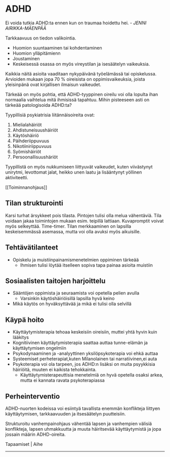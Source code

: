 # ADHD

Ei voida tutkia ADHD:ta ennen kun on traumaa hoidettu hei. - _JENNI AIRIKKA-MÄENPÄÄ_

Tarkkaavuus on tiedon valikointia.
  - Huomion suuntaaminen tai kohdentaminen
  - Huomion ylläpitämienn
  - Joustaminen
  - Keskeisessä osassa on myös vireystilan ja isesäätelyn vaikeuksia.

Kaikkia näitä asioita vaaditaan nykypäivänä työelämässä tai opiskelussa.
Arvioiden mukaan jopa 70 % oireisista on oppimisvaikeuksia, joista yleisinpänä ovat kirjallisen ilmaisun vaikeudet.

Tärkeää on myös pohtia, että ADHD-tyyppinen oireilu voi olla lopulta ihan normaalia vaihtelua mitä ihmisissä tapahtuu. Mihin pisteeseen asti on tärkeää patologisoida ADHD:ta?

Tyypillisiä psykiatrisia liitännäisoireita ovat:
1. Mielialahäiriöt
2. Ahdistuneisuushäiriöt
3. Käytöshäiriö
4. Päihderiippuvuus
5. Nikotiiniriippuvuus
6. Syömishäiriöt
7. Persoonallisuushäriöt

Tyypillistä on myös nukkumiseen liittyuvät vaikeudet, kuten viivästynyt unirytmi, levottomat jalat, heikko unen laatu ja lisääntynyt yöllinen aktiviteetti.

[[Toiminnanohjaus]]

## Tilan strukturointi

Karsi turhat ärsykkeet pois tilasta.
Pintojen tulisi olla melua vähentäviä.
Tila voidaan jakaa toimintojen mukaan esim. teipillä lattiaan. Kuvapromptit voivat myös selkeyttää. Time-timer.
Tilan merkkaaminen on lapsilla keskeisemmässä asemassa, mutta voi olla  avuksi myös aikuisille.

## Tehtävätilanteet
- Opiskelu ja muistiinpainamismenetelmien oppiminen tärkeää
  - Ihmisen tulisi löytää itselleen sopiva tapa painaa asioita muistiin

## Sosiaalisten taitojen harjoittelu
- Sääntöjen oppimista ja seuraamista voi opetella pelien avulla
  - Varsinkin käytöshäiriöisillä lapsilla hyvä keino
- Mikä käytös on hyväksyttävää ja mikä ei tulisi olla selvillä

## Käypä hoito
- Käyttäytymisterapia tehoaa keskeisiin oireisiin, muttei yhtä hyvin kuin lääkitys
- Kognitiivinen käyttäytymisterapia saattaa auttaa tunne-elämän ja käyttäytymisen ongelmiin
- Psykodynaaminen ja -analyyttinen yksilöpsykoterapia voi ehkä auttaa
- Systeemiset perheterapiat,kuten Milanolainen tai narratiivinen,ei auta
- Psykoterapia voi ola tarpeen, jos ADHD:n lisäksi on muita psyykkisia häiriöitä, muuten ei kaikista tehokkainta.
  - Käyttäytymisterapeuttisia menetelmiä on hyvä opetella osaksi arkea, mutta ei kannata ravata psykoterapiassa

## Perheinterventio
ADHD-nuorten kodeissa voi esiintyä tavallista enemmän konflikteja liittyen käyttäytymisen, tarkkaavuuden ja itsesäätelyn puutteisiin.

Strukturoitu vanhempainohjaus vähentää lapsen ja vanhempien välisiä konflikteja, lapsen uhmakkuutta ja muuta häiritsevää käyttäytymistä ja jopa jossain määrin ADHD-oireita.

Tapaamiset | Aihe
_________________
